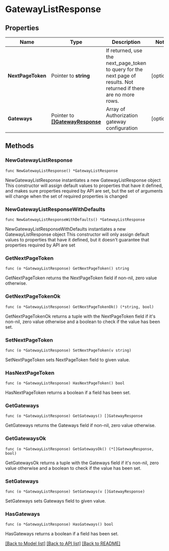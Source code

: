 # GatewayListResponse

## Properties

Name | Type | Description | Notes
------------ | ------------- | ------------- | -------------
**NextPageToken** | Pointer to **string** | If returned, use the next_page_token to query for the next page of results. Not returned if there are no more rows. | [optional] 
**Gateways** | Pointer to [**[]GatewayResponse**](GatewayResponse.md) | Array of Authorization gateway configuration | [optional] 

## Methods

### NewGatewayListResponse

`func NewGatewayListResponse() *GatewayListResponse`

NewGatewayListResponse instantiates a new GatewayListResponse object
This constructor will assign default values to properties that have it defined,
and makes sure properties required by API are set, but the set of arguments
will change when the set of required properties is changed

### NewGatewayListResponseWithDefaults

`func NewGatewayListResponseWithDefaults() *GatewayListResponse`

NewGatewayListResponseWithDefaults instantiates a new GatewayListResponse object
This constructor will only assign default values to properties that have it defined,
but it doesn't guarantee that properties required by API are set

### GetNextPageToken

`func (o *GatewayListResponse) GetNextPageToken() string`

GetNextPageToken returns the NextPageToken field if non-nil, zero value otherwise.

### GetNextPageTokenOk

`func (o *GatewayListResponse) GetNextPageTokenOk() (*string, bool)`

GetNextPageTokenOk returns a tuple with the NextPageToken field if it's non-nil, zero value otherwise
and a boolean to check if the value has been set.

### SetNextPageToken

`func (o *GatewayListResponse) SetNextPageToken(v string)`

SetNextPageToken sets NextPageToken field to given value.

### HasNextPageToken

`func (o *GatewayListResponse) HasNextPageToken() bool`

HasNextPageToken returns a boolean if a field has been set.

### GetGateways

`func (o *GatewayListResponse) GetGateways() []GatewayResponse`

GetGateways returns the Gateways field if non-nil, zero value otherwise.

### GetGatewaysOk

`func (o *GatewayListResponse) GetGatewaysOk() (*[]GatewayResponse, bool)`

GetGatewaysOk returns a tuple with the Gateways field if it's non-nil, zero value otherwise
and a boolean to check if the value has been set.

### SetGateways

`func (o *GatewayListResponse) SetGateways(v []GatewayResponse)`

SetGateways sets Gateways field to given value.

### HasGateways

`func (o *GatewayListResponse) HasGateways() bool`

HasGateways returns a boolean if a field has been set.


[[Back to Model list]](../README.md#documentation-for-models) [[Back to API list]](../README.md#documentation-for-api-endpoints) [[Back to README]](../README.md)


